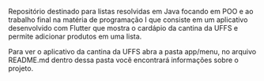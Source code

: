 Repositório destinado para listas resolvidas em Java focando em POO e ao trabalho final na matéria de programação I que consiste em um aplicativo desenvolvido com Flutter que mostra o cardápio da cantina da UFFS e permite adicionar produtos em uma lista.

Para ver o aplicativo da cantina da UFFS abra a pasta app/menu, no arquivo README.md dentro dessa pasta você encontrará informações sobre o projeto.
